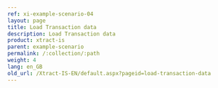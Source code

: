 ```yaml
---
ref: xi-example-scenario-04
layout: page
title: Load Transaction data
description: Load Transaction data
product: xtract-is
parent: example-scenario
permalink: /:collection/:path
weight: 4
lang: en_GB
old_url: /Xtract-IS-EN/default.aspx?pageid=load-transaction-data
---
```

